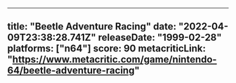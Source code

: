 
---
title: "Beetle Adventure Racing"
date: "2022-04-09T23:38:28.741Z"
releaseDate: "1999-02-28"
platforms: ["n64"]
score: 90
metacriticLink: "https://www.metacritic.com/game/nintendo-64/beetle-adventure-racing"
---
